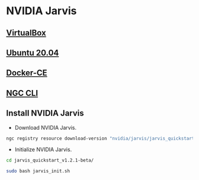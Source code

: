# NVIDIA Jarvis

## [VirtualBox](VirtualBox.md)

## [Ubuntu 20.04](Ubuntu-20.04.md)

## [Docker-CE](Docker-CE.md)

## [NGC CLI](NGC-CLI.md)

## Install NVIDIA Jarvis

- Download NVIDIA Jarvis.
```sh
ngc registry resource download-version "nvidia/jarvis/jarvis_quickstart:1.2.1-beta"
```

- Initialize NVIDIA Jarvis.

```sh
cd jarvis_quickstart_v1.2.1-beta/

sudo bash jarvis_init.sh
```

